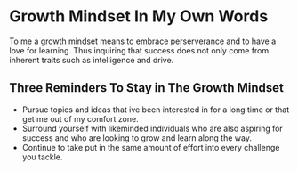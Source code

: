 # Growth Mindset In My Own Words

  To me a growth mindset means to embrace perserverance and to have a love for learning. Thus inquiring that success does not only come from inherent traits such as intelligence and drive.

## Three Reminders To Stay in The Growth Mindset

* Pursue topics and ideas that ive been interested in for a long time or that get me out of my comfort zone.
* Surround yourself with likeminded individuals who are also aspiring for success and who are looking to grow and learn along the way.
* Continue to take put in the same amount of effort into every challenge you tackle.
